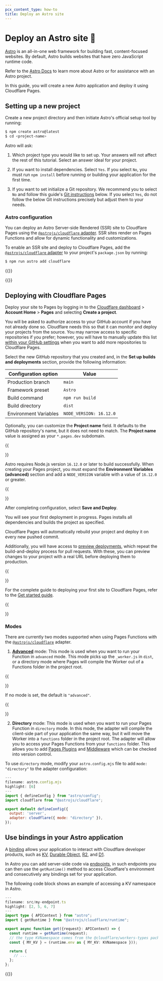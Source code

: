 ```yaml
---
pcx_content_type: how-to
title: Deploy an Astro site
---
```


# Deploy an Astro site 🚀

[Astro](https://astro.build) is an all-in-one web framework for building fast, content-focused websites. By default, Astro builds websites that have zero JavaScript runtime code.

Refer to the [Astro Docs](https://docs.astro.build/) to learn more about Astro or for assistance with an Astro project.

In this guide, you will create a new Astro application and deploy it using Cloudflare Pages.

## Setting up a new project

Create a new project directory and then initiate Astro's official setup tool by running:

```sh
$ npm create astro@latest
$ cd <project-name>
```

Astro will ask:

1. Which project type you would like to set up. Your answers will not affect the rest of this tutorial. Select an answer ideal for your project.

2. If you want to install dependencies. Select `Yes`. If you select `No`, you must run `npm install` before running or building your application for the first time.

3. If you want to set initialize a Git repository. We recommend you to select `No` and follow this guide's [Git instructions](/pages/framework-guides/deploy-an-astro-site/#create-a-github-repository) below. If you select `Yes`, do not follow the below Git instructions precisely but adjust them to your needs.

### Astro configuration

You can deploy an Astro Server-side Rendered (SSR) site to Cloudflare Pages using the [`@astrojs/cloudflare` adapter](https://github.com/withastro/astro/tree/main/packages/integrations/cloudflare#readme). SSR sites render on Pages Functions and allow for dynamic functionality and customizations.

To enable an SSR site and deploy to Cloudflare Pages, add the [`@astrojs/cloudflare` adapter](https://github.com/withastro/astro/tree/main/packages/integrations/cloudflare#readme) to your project's `package.json` by running:

```sh
$ npm run astro add cloudflare
```

{{<render file="_tutorials-before-you-start.md">}}

{{<render file="_create-github-repository.md">}}

## Deploying with Cloudflare Pages

Deploy your site to Pages by logging in to the [Cloudflare dashboard](https://dash.cloudflare.com/) > **Account Home** > **Pages** and selecting **Create a project**.

You will be asked to authorize access to your GitHub account if you have not already done so. Cloudflare needs this so that it can monitor and deploy your projects from the source. You may narrow access to specific repositories if you prefer; however, you will have to manually update this list [within your GitHub settings](https://github.com/settings/installations) when you want to add more repositories to Cloudflare Pages.

Select the new GitHub repository that you created and, in the **Set up builds and deployments** section, provide the following information:

<div>

| Configuration option  | Value                   |
| --------------------- | ----------------------- |
| Production branch     | `main`                  |
| Framework preset      | `Astro`                 |
| Build command         | `npm run build`         |
| Build directory       | `dist`                  |
| Environment Variables | `NODE_VERSION: 16.12.0` |

</div>

Optionally, you can customize the **Project name** field. It defaults to the GitHub repository's name, but it does not need to match. The **Project name** value is assigned as your `*.pages.dev` subdomain.

{{<Aside type="warning" header="Important">}}

Astro requires Node.js version `16.12.0` or later to build successfully. When creating your Pages project, you must expand the **Environment Variables (advanced)** section and add a `NODE_VERSION` variable with a value of `16.12.0` or greater.

{{</Aside>}}

After completing configuration, select **Save and Deploy**.

You will see your first deployment in progress. Pages installs all dependencies and builds the project as specified.

Cloudflare Pages will automatically rebuild your project and deploy it on every new pushed commit.

Additionally, you will have access to [preview deployments](/pages/platform/preview-deployments/), which repeat the build-and-deploy process for pull requests. With these, you can preview changes to your project with a real URL before deploying them to production.

{{<Aside type="note">}}

For the complete guide to deploying your first site to Cloudflare Pages, refer to the [Get started guide](/pages/get-started/).

{{</Aside>}}

### Modes

There are currently two modes supported when using Pages Functions with the [`@astrojs/cloudflare`](https://github.com/withastro/astro/tree/main/packages/integrations/cloudflare#readme) adapter.

1. [**Advanced**](/pages/platform/functions/advanced-mode/) mode: This mode is used when you want to run your Function in `advanced` mode. This mode picks up the `_worker.js` in `dist`, or a directory mode where Pages will compile the Worker out of a Functions folder in the project root.

{{<Aside type="note">}}

If no mode is set, the default is `"advanced"`.

{{</Aside>}}

2. **Directory** mode: This mode is used when you want to run your Pages Function in `directory` mode. In this mode, the adapter will compile the client-side part of your application the same way, but it will move the Worker into a `functions` folder in the project root. The adapter will allow you to access your Pages Functions from your `functions` folder. This allows you to add [Pages Plugins](/pages/platform/functions/plugins/) and [Middleware](/pages/platform/functions/middleware/) which can be checked into version control.

To use `directory` mode, modify your `astro.config.mjs` file to add `mode: "directory"` to the adapter configuration:

```js
---
filename: astro.config.mjs
highlight: [6]
---
import { defineConfig } from "astro/config";
import cloudflare from "@astrojs/cloudflare";

export default defineConfig({
  output: 'server',
  adapter: cloudflare({ mode: "directory" }),
});
```

## Use bindings in your Astro application

A [binding](/pages/platform/functions/bindings/) allows your application to interact with Cloudflare developer products, such as [KV](/workers/learning/how-kv-works/), [Durable Object](/workers/learning/using-durable-objects/), [R2](/r2/), and [D1](https://blog.cloudflare.com/introducing-d1/).

In Astro you can add server-side code via [endpoints](https://docs.astro.build/en/core-concepts/endpoints/), in such endpoints you can then use the `getRuntime()` method to access Cloudflare's environment and consecutively any bindings set for your application.

The following code block shows an example of accessing a KV namespace in Astro.

```typescript
---
filename: src/my-endpoint.ts
highlight: [2, 5, 6, 7]
---
import type { APIContext } from "astro";
import { getRuntime } from "@astrojs/cloudflare/runtime";

export async function get({request}: APIContext) => {
  const runtime = getRuntime(request);
  // the type KVNamespace comes from the @cloudflare/workers-types package
  const { MY_KV } = (runtime.env as { MY_KV: KVNamespace }));

  return {
    // ...
  };
};
```

{{<render file="_learn-more.md" withParameters="Astro">}}
